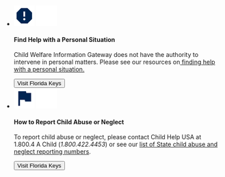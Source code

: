 <div class="home-cta grid-container">
<ul class="usa-card-group">
  <li class="usa-card tablet:grid-col">
    <div class="usa-card__container card-default home-cta__container">
      <div class="usa-card__header">
        <div class="callout-icon">
          <img class="blue-icon" src="/assets/icons/report-navy.svg">
          <img class="white-icon" src="/assets/icons/report-white.svg">
        </div>
        <h4 class="usa-card__heading">Find Help with a Personal Situation</h4>
      </div>
      <div class="usa-card__body">
        <p>
          Child Welfare Information Gateway does not have the authority to intervene in personal matters. Please see our resources on<a href=""> finding help with a personal situation.</a>
        </p>
      </div>
      <div class="usa-card__footer">
        <button class="usa-button">Visit Florida Keys</button>
      </div>
    </div>
  </li>
  <li class="usa-card tablet:grid-col">
    <div class="usa-card__container card-default home-cta__container">
      <div class="usa-card__header">
        <div class="callout-icon">
          <img class="blue-icon" src="/assets/icons/flag-navy.svg">
          <img class="white-icon" src="/assets/icons/flag-white.svg">
        </div>
        <h4 class="usa-card__heading">How to Report Child Abuse or Neglect</h4>
      </div>
      <div class="usa-card__body">
        <p>
          To report child abuse or neglect, please contact Child Help USA at 1.800.4 A Child (<em>1.800.422.4453</em>) or see our <a href="">list of State child abuse and neglect reporting numbers</a>.
        </p>
      </div>
      <div class="usa-card__footer">
        <button class="usa-button">Visit Florida Keys</button>
      </div>
    </div>
  </li>
</ul>
</div>